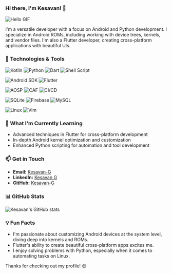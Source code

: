 ### Hi there, I'm Kesavan! 👋

![Hello GIF](https://media.giphy.com/media/hvRJCLFzcasrR4ia7z/giphy.gif)

I'm a versatile developer with a focus on Android and Python development. I specialize in Android ROMs, including working with device trees, kernels, and vendor files. I'm also a Flutter developer, creating cross-platform applications with beautiful UIs.

### 🔧 Technologies & Tools
![Kotlin](https://img.shields.io/badge/Kotlin-%230095D5.svg?style=for-the-badge&logo=kotlin&logoColor=white)
![Python](https://img.shields.io/badge/Python-3670A0?style=for-the-badge&logo=python&logoColor=ffdd54)
![Dart](https://img.shields.io/badge/Dart-%230175C2.svg?style=for-the-badge&logo=dart&logoColor=white)
![Shell Script](https://img.shields.io/badge/Shell_Script-%23121011.svg?style=for-the-badge&logo=gnu-bash&logoColor=white)

![Android SDK](https://img.shields.io/badge/Android%20SDK-3DDC84?style=for-the-badge&logo=android&logoColor=white)
![Flutter](https://img.shields.io/badge/Flutter-%2302569B.svg?style=for-the-badge&logo=Flutter&logoColor=white)

![AOSP](https://img.shields.io/badge/AOSP-blue?style=for-the-badge)
![CAF](https://img.shields.io/badge/CAF-blue?style=for-the-badge)
![CI/CD](https://img.shields.io/badge/CI%2FCD-3178C6.svg?style=for-the-badge&logo=jenkins&logoColor=white)

![SQLite](https://img.shields.io/badge/SQLite-07405E.svg?style=for-the-badge&logo=sqlite&logoColor=white)
![Firebase](https://img.shields.io/badge/Firebase-%23039BE5.svg?style=for-the-badge&logo=firebase)
![MySQL](https://img.shields.io/badge/MySQL-4479A1?style=for-the-badge&logo=mysql&logoColor=white)

![Linux](https://img.shields.io/badge/Linux-FCC624?style=for-the-badge&logo=linux&logoColor=black)
![Vim](https://img.shields.io/badge/Vim-%23019736.svg?style=for-the-badge&logo=vim&logoColor=white)

### 🌱 What I'm Currently Learning
- Advanced techniques in Flutter for cross-platform development
- In-depth Android kernel optimization and customization
- Enhanced Python scripting for automation and tool development

### 📫 Get in Touch
- **Email:** [Kesavan-G](mailto:kesavang091999@gmail.com)
- **LinkedIn:** [Kesavan G](https://www.linkedin.com/in/kesavan-g-505b43293/)
- **GitHub:** [Kesavan-G](https://github.com/kesavan-hex)

### 📊 GitHub Stats
![Kesavan's GitHub stats](https://github-readme-stats.vercel.app/api?username=kesavan-hex&show_icons=true&theme=radical)

### 💡 Fun Facts
- I'm passionate about customizing Android devices at the system level, diving deep into kernels and ROMs.
- Flutter's ability to create beautiful cross-platform apps excites me.
- I enjoy solving problems with Python, especially when it comes to automating tasks on Linux.

Thanks for checking out my profile! 😊


